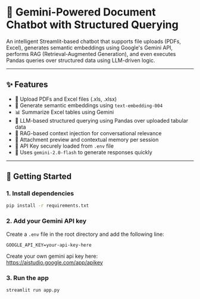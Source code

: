 # 📎 Gemini-Powered Document Chatbot with Structured Querying

An intelligent Streamlit-based chatbot that supports file uploads (PDFs, Excel), generates semantic embeddings using Google's Gemini API, performs RAG (Retrieval-Augmented Generation), and even executes Pandas queries over structured data using LLM-driven logic.

---

## ✨ Features

- 📄 Upload PDFs and Excel files (.xls, .xlsx)
- 🧠 Generate semantic embeddings using `text-embedding-004`
- 📊 Summarize Excel tables using Gemini
- 🤖 LLM-based structured querying using Pandas over uploaded tabular data
- 🧩 RAG-based context injection for conversational relevance
- 📎 Attachment preview and contextual memory per session
- 🔐 API Key securely loaded from `.env` file
- 🤖 Uses `gemini-2.0-flash` to generate responses quickly
---

## 🚀 Getting Started

### 1. Install dependencies

```bash
pip install -r requirements.txt
```

### 2. Add your Gemini API key

Create a `.env` file in the root directory and add the following line:

```
GOOGLE_API_KEY=your-api-key-here
```

Create your own gemini api key here: https://aistudio.google.com/app/apikey

### 3. Run the app

```bash
streamlit run app.py
```